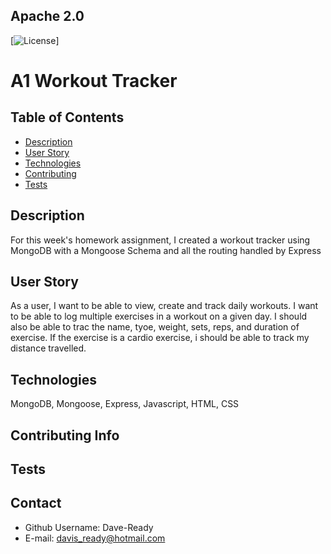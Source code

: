 
  ## Apache 2.0<img scr="https://opensource.org/licenses/Apache-2.0">
  [![License](https://img.shields.io/badge/License-Apache%202.0-blue.svg)]



  # **A1 Workout Tracker**


  ## Table of Contents
  - [Description](#Description)
  - [User Story](#Usage)
  - [Technologies](#Technologies)
  - [Contributing](#Contributing)
  - [Tests](#Tests)

  ## Description
  For this week's homework assignment, I created a workout tracker using MongoDB with a Mongoose Schema and all the routing handled by Express

  ## User Story
  As a user, I want to be able to view, create and track daily workouts.  I want to be able to log multiple exercises in a workout on a given day.  I should also be able to trac the name, tyoe, weight, sets, reps, and duration of exercise.  If the exercise is a cardio exercise, i should be able to track my distance travelled.

  ## Technologies
  MongoDB, Mongoose, Express, Javascript, HTML, CSS

  ## Contributing Info
  

  ## Tests
  
  

  ## Contact
  - Github Username: Dave-Ready
  - E-mail: davis_ready@hotmail.com
  